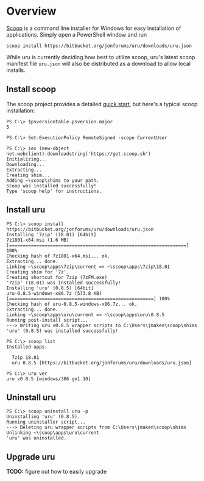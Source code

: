 # Overview

[Scoop](http://scoop.sh/) is a command line installer for Windows for easy installation of applications. Simply open a PowerShell window and run

~~~ shell
scoop install https://bitbucket.org/jonforums/uru/downloads/uru.json
~~~

While uru is currently deciding how best to utilize scoop, uru's latest scoop manifest file `uru.json` will also be distributed as a download to allow local installs.

## Install scoop

The scoop project provides a detailed [quick start](https://github.com/lukesampson/scoop/wiki/Quick-Start), but here's a typical scoop installation:

~~~ shell
PS C:\> $psversiontable.psversion.major
5

PS C:\> Set-ExecutionPolicy RemoteSigned -scope CurrentUser

PS C:\> iex (new-object net.webclient).downloadstring('https://get.scoop.sh')
Initializing...
Downloading...
Extracting...
Creating shim...
Adding ~\scoop\shims to your path.
Scoop was installed successfully!
Type 'scoop help' for instructions.
~~~


## Install uru

~~~ shell
PS C:\> scoop install https://bitbucket.org/jonforums/uru/downloads/uru.json
Installing '7zip' (18.01) [64bit]
7z1801-x64.msi (1.6 MB) [=================================================================] 100%
Checking hash of 7z1801-x64.msi... ok.
Extracting... done.
Linking ~\scoop\apps\7zip\current => ~\scoop\apps\7zip\18.01
Creating shim for '7z'.
Creating shortcut for 7zip (7zFM.exe)
'7zip' (18.01) was installed successfully!
Installing 'uru' (0.8.5) [64bit]
uru-0.8.5-windows-x86.7z (573.8 KB) [=====================================================] 100%
Checking hash of uru-0.8.5-windows-x86.7z... ok.
Extracting... done.
Linking ~\scoop\apps\uru\current => ~\scoop\apps\uru\0.8.5
Running post-install script...
---> Writing uru v0.8.5 wrapper scripts to C:\Users\jmaken\scoop\shims
'uru' (0.8.5) was installed successfully!

PS C:\> scoop list
Installed apps:

  7zip 18.01
  uru 0.8.5 [https://bitbucket.org/jonforums/uru/downloads/uru.json]

PS C:\> uru ver
uru v0.8.5 [windows/386 go1.10]
~~~


## Uninstall uru

~~~ shell
PS C:\> scoop uninstall uru -p
Uninstalling 'uru' (0.8.5).
Running uninstaller script...
---> Deleting uru wrapper scripts from C:\Users\jmaken\scoop\shims
Unlinking ~\scoop\apps\uru\current
'uru' was uninstalled.
~~~


## Upgrade uru

**TODO:** figure out how to easily upgrade